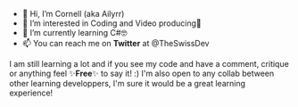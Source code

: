 - 👋 Hi, I’m Cornell (aka Ailyrr)
- 👀 I’m interested in Coding and Video producing🎥
- 🌱 I’m currently learning C#🤓
- 📫 You can reach me on **Twitter** at @TheSwissDev

I am still learning a lot and if you see my code and have a comment, critique or anything feel ✨**Free**✨ to say it! :)
I'm also open to any collab between other learning developpers, I'm sure it would be a great learning experience!

<!---
Ailyrr/Ailyrr is a ✨ special ✨ repository because its `README.md` (this file) appears on your GitHub profile.
You can click the Preview link to take a look at your changes.
--->
